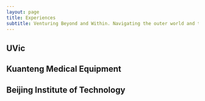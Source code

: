 ```yaml
---
layout: page
title: Experiences
subtitle: Venturing Beyond and Within. Navigating the outer world and the inner self, uncovering depth, wisdom, and transformative growth.
---
```


## UVic

## Kuanteng Medical Equipment

## Beijing Institute of Technology
